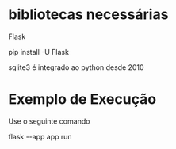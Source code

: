 # bibliotecas necessárias

Flask

 pip install -U Flask

sqlite3 é integrado ao python desde 2010

# Exemplo de Execução

Use o seguinte comando

 flask --app app run
